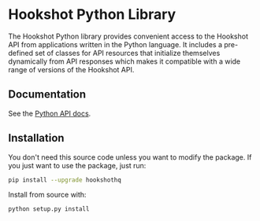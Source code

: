 # Hookshot Python Library

The Hookshot Python library provides convenient access to the Hookshot API from
applications written in the Python language. It includes a pre-defined set of
classes for API resources that initialize themselves dynamically from API
responses which makes it compatible with a wide range of versions of the Hookshot
API.

## Documentation

See the [Python API docs](https://docs.hookshothq.com).

## Installation

You don't need this source code unless you want to modify the package. If you just
want to use the package, just run:

```sh
pip install --upgrade hookshothq
```

Install from source with:

```sh
python setup.py install
```
